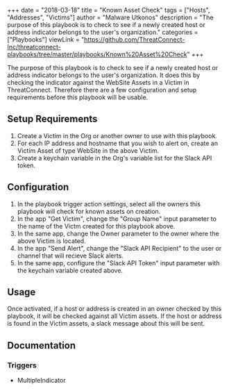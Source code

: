 +++
date = "2018-03-18"
title = "Known Asset Check"
tags = ["Hosts", "Addresses", "Victims"]
author = "Malware Utkonos"
description = "The purpose of this playbook is to check to see if a newly created host or address indicator belongs to the user's organization."
categories = ["Playbooks"]
viewLink = "https://github.com/ThreatConnect-Inc/threatconnect-playbooks/tree/master/playbooks/Known%20Asset%20Check"
+++

The purpose of this playbook is to check to see if a newly created host or address indicator belongs to the user's organization. It does this by checking the indicator against the WebSite Assets in a Victim in ThreatConnect. Therefore there are a few configuration and setup requirements before this playbook will be usable.

## Setup Requirements

1. Create a Victim in the Org or another owner to use with this playbook.
1. For each IP address and hostname that you wish to alert on, create an Victim Asset of type WebSite in the above Victim.
1. Create a keychain variable in the Org's variable list for the Slack API token.

## Configuration

1. In the playbook trigger action settings, select all the owners this playbook will check for known assets on creation.
1. In the app "Get Victim", change the "Group Name" input parameter to the name of the Victm created for this playbook above.
1. In the same app, change the Owner parameter to the owner where the above Victim is located.
1. In the app "Send Alert", change the "Slack API Recipient" to the user or channel that will recieve Slack alerts.
1. In the same app, configure the "Slack API Token" input parameter with the keychain variable created above.

## Usage

Once activated, if a host or address is created in an owner checked by this playbook, it will be checked against all Victim assets. If the host or address is found in the Victim assets, a slack message about this will be sent.

## Documentation

### Triggers

- MultipleIndicator
